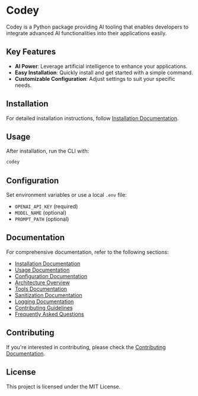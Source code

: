 # Codey

Codey is a Python package providing AI tooling that enables developers to integrate advanced AI functionalities into their applications easily.

## Key Features
- **AI Power**: Leverage artificial intelligence to enhance your applications.
- **Easy Installation**: Quickly install and get started with a simple command.
- **Customizable Configuration**: Adjust settings to suit your specific needs.

## Installation
For detailed installation instructions, follow [Installation Documentation](docs/installation.md).

## Usage
After installation, run the CLI with:

```bash
codey
```

## Configuration
Set environment variables or use a local `.env` file:
- `OPENAI_API_KEY` (required)
- `MODEL_NAME` (optional)
- `PROMPT_PATH` (optional)

## Documentation
For comprehensive documentation, refer to the following sections:
- [Installation Documentation](docs/installation.md)
- [Usage Documentation](docs/usage.md)
- [Configuration Documentation](docs/configuration.md)
- [Architecture Overview](docs/architecture.md)
- [Tools Documentation](docs/tools.md)
- [Sanitization Documentation](docs/sanitization.md)
- [Logging Documentation](docs/logging.md)
- [Contributing Guidelines](docs/contributing.md)
- [Frequently Asked Questions](docs/faq.md)

## Contributing
If you're interested in contributing, please check the [Contributing Documentation](docs/contributing.md).

## License
This project is licensed under the MIT License.